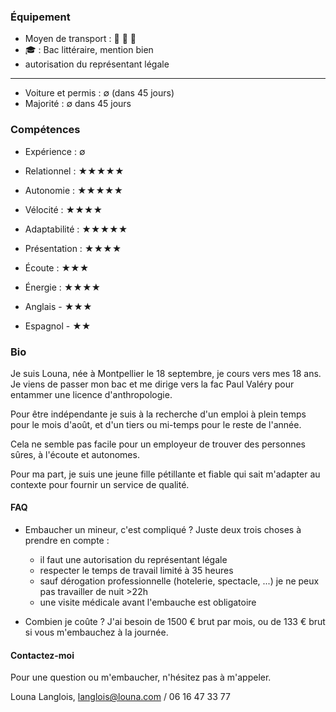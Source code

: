 
### Équipement
- Moyen de transport : &#128652; &#128650; &#128644;
- &#127891; : Bac littéraire, mention bien
- autorisation du représentant légale
---
- Voiture et permis : &#8709; (dans 45 jours)
- Majorité : &#8709; dans 45 jours

### Compétences
- Expérience : &#8709;
- Relationnel : &#9733;&#9733;&#9733;&#9733;&#9733;
- Autonomie : &#9733;&#9733;&#9733;&#9733;&#9733;
- Vélocité : &#9733;&#9733;&#9733;&#9733;
- Adaptabilité : &#9733;&#9733;&#9733;&#9733;&#9733;
- Présentation : &#9733;&#9733;&#9733;&#9733;
- Écoute : &#9733;&#9733;&#9733;
- Énergie : &#9733;&#9733;&#9733;&#9733;

- Anglais - &#9733;&#9733;&#9733;
- Espagnol - &#9733;&#9733;

### Bio

Je suis Louna, née à Montpellier le 18 septembre, je cours vers mes 18 ans. 
Je viens de passer mon bac et me dirige vers la fac Paul Valéry pour entammer une licence d'anthropologie.  

Pour être indépendante je suis à la recherche d'un emploi à plein temps pour le mois d'août,
et d'un tiers ou mi-temps pour le reste de l'année.  

Cela ne semble pas facile pour un employeur de trouver des personnes sûres, à l'écoute et autonomes.  

Pour ma part, je suis une jeune fille pétillante et fiable qui sait m'adapter au contexte pour fournir un service de qualité.

#### FAQ

* Embaucher un mineur, c'est compliqué ?
Juste deux trois choses à prendre en compte :
  - il faut une autorisation du représentant légale
  - respecter le temps de travail limité à 35 heures
  - sauf dérogation professionnelle (hotelerie, spectacle, ...) je ne peux pas travailler de nuit >22h
  - une visite médicale avant l'embauche est obligatoire
  
* Combien je coûte ?
  J'ai besoin de 1500 € brut par mois, ou de 133 € brut si vous m'embauchez à la journée.
 

#### Contactez-moi

Pour une question ou m'embaucher, n'hésitez pas à m'appeler.

Louna Langlois,
langlois@louna.com / 06 16 47 33 77


